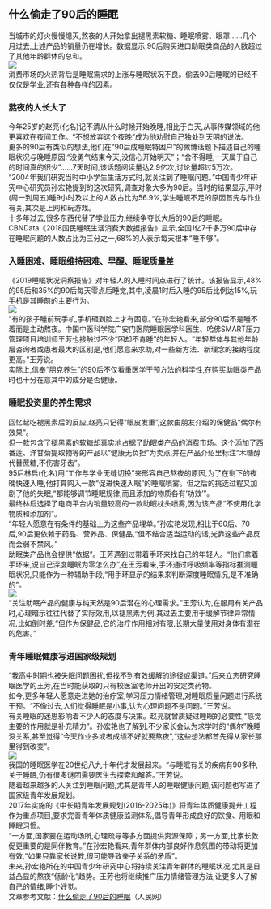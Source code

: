 ## 什么偷走了90后的睡眠  
当城市的灯火慢慢熄灭,熬夜的人开始拿出褪黑素软糖、睡眠喷雾、眼罩……几个月过去,上述产品的销量仍在增长。数据显示,90后购买进口助眠类商品的人数超过了其他年龄群体的总和。  
![](http://cdncms.v-keep.cn/wp-content/uploads/2019/11/timgda.jpg)  
消费市场的火热背后是睡眠需求的上涨与睡眠状况不良。偷去90后睡眠的已经不仅仅是学业,还有各种各样的因素。  
### 熬夜的人长大了  
今年25岁的赵亮(化名)记不清从什么时候开始晚睡,相比于白天,从事传媒领域的他更喜欢在夜间工作。“不想放弃这个夜晚”成为他劝慰自己独处到天明的说法。  
更多的90后有类似的想法,他们在“90后成睡眠特困户”的微博话题下描述自己的睡眠状况与晚睡原因:“没勇气结束今天,没信心开始明天”；“舍不得睡,一天属于自己的时间真的很少”……7天时间,该话题阅读量达2.9亿次,讨论量超过5万次。  
“2004年我们研究当时中小学生生活方式时,就关注到了睡眠问题。”中国青少年研究中心研究员孙宏艳提到的这次研究,调查对象大多为90后。当时的结果显示,平时(周一到周五)睡9小时及以上的人数占比为56.9%,学生睡眠不足的原因首先与作业有关,其次是上网和玩游戏。  
十多年过去,很多东西代替了学业压力,继续争夺长大后的90后的睡眠。  
CBNData《2018国民睡眠生活消费大数据报告》显示,全国1亿7千多万90后中存在睡眠问题的人数占比为三分之一,68%的人表示每天根本“睡不够”。  
### 入睡困难、睡眠维持困难、早醒、睡眠质量差  
《2019睡眠状况洞察报告》对年轻人的入睡时间点进行了统计。该报告显示,48%的95后和35%的90后每天零点后睡觉,其中,凌晨1时后入睡的95后比例达15%,玩手机是其睡前的主要行为。  
![](http://cdncms.v-keep.cn/wp-content/uploads/2019/09/2a062bc05c05476082a03b61d8ce0933.gif)  
“有的孩子睡前玩手机,手机砸到脸上才有困意。”在孙宏艳看来,部分90后不是睡不着而是主动熬夜。中国中医科学院广安门医院睡眠医学科医生、哈佛SMART压力管理项目培训师王芳也接触过不少“困却不肯睡”的年轻人。“年轻群体与其他年龄层咨询者或患者最大的区别是,他们愿意来求助,对一些新方法、新理念的接纳程度更高。”王芳说。  
实际上,信奉“朋克养生”的90后不仅看重医学干预方法的科学性,在购买助眠类产品时也十分在意其中的成分是否健康。  
### 睡眠投资里的养生需求  
回忆起吃褪黑素后的反应,赵亮只记得“眼皮发重”,这款由朋友介绍的保健品“偶尔有效果”。  
但一款包含了褪黑素的软糖却真实地占据了助眠类产品的消费市场。这个添加了西番莲、洋甘菊提取物等的产品以“健康无负担”为卖点,并在产品介绍里标注“木糖醇代替蔗糖,不伤害牙齿”。  
95后林启(化名)用“工作与学业无缝切换”来形容自己熬夜的原因,为了在剩下的夜晚快速入睡,他打算购入一款“促进快速入眠”的睡眠喷雾。但之后的挑选过程又加剧了他的失眠,“都能够调节睡眠规律,而且添加的物质各有‘功效’”。  
最终林启选择了电商平台内销量较高的一款助眠枕头喷雾,因为该产品“不使用化学物质和添加剂”。  
“年轻人愿意在有条件的基础上为这些产品埋单。”孙宏艳发现,相比于60后、70后,90后更依赖于药品、营养品、保健品,“但不结合适当运动的话,光靠这些产品反而会弱不禁风。”  
助眠类产品也会提供“依据”。王芳遇到过带着手环来找自己的年轻人。“他们拿着手环来,说自己深度睡眠为零怎么办”,在王芳看来,手环通过呼吸频率等指标推测睡眠状况,只能作为一种辅助手段,“用手环显示的结果来判断深度睡眠情况,是不准确的”。  
![](http://cdncms.v-keep.cn/wp-content/uploads/2019/11/timgce-1024x576.jpg)  
“关注助眠产品的健康与纯天然是90后潜在的心理需求。”王芳认为,在服用有关产品时,心理暗示往往代替了实际效用,以褪黑素为例,其过去主要用于缓解节律异常情况,比如倒时差,“但作为保健品,它的治疗作用相对有限,长期大量使用对身体有潜在的危害。”  
### 青年睡眠健康写进国家级规划  
“我高中时期也被失眠问题困扰,但找不到有效缓解的途径或渠道。”后来立志研究睡眠医学的王芳,在当时能获取的只有校医室老师开出的安定类药物。  
如今,更多年轻人愿意走进她的治疗室,学习压力情绪管理,对睡眠质量问题进行系统干预。“不像过去,人们觉得睡眠是小事,认为心理问题不是问题。”王芳说。  
有关睡眠的迷思影响着不少人的态度与决策。赵亮就曾质疑过睡眠的必要性,“感觉主要的作用就是补充精力”。孙宏艳也了解到,不少家长会认为求学时的“偶尔”晚睡没关系,甚至觉得“今天作业多或者成绩不好就要熬夜”,“这些想法都首先得从家长那里得到改变”。  
![](http://cdncms.v-keep.cn/wp-content/uploads/2019/11/timgfs.jpg)  
我国的睡眠医学在20世纪八九十年代才发展起来。“与睡眠有关的疾病有90多种,关于睡眠,仍有很多谜团需要医生去探索和解答。”王芳说。  
随着越来越多的人关注到睡眠问题,尤其是青年人的睡眠健康问题,该问题也写进了国家级青年发展规划。  
2017年实施的《中长期青年发展规划(2016-2025年)》将青年体质健康提升工程作为重点项目,要求完善青年体质健康监测体系,倡导青年形成良好的饮食、用眼和睡眠习惯。  
“一方面,国家要在运动场所,心理疏导等多方面提供资源保障；另一方面,比家长敦促更重要的是同伴教育。”在孙宏艳看来,青年群体内部良好作息氛围的带动将更加有效,“如果只靠家长说教,很可能导致亲子关系的矛盾”。  
未来,孙宏艳所在的中国青少年研究中心将持续关注青年群体的睡眠状况,尤其是日益凸显的熬夜“低龄化”趋势。王芳也将继续推广压力情绪管理方法,让更多人了解自己的情绪,睡个好觉。  
文章参考文献：<a href="http://health.people.com.cn/n1/2019/1104/c14739-31435078.html">什么偷走了90后的睡眠</a>（人民网）  
